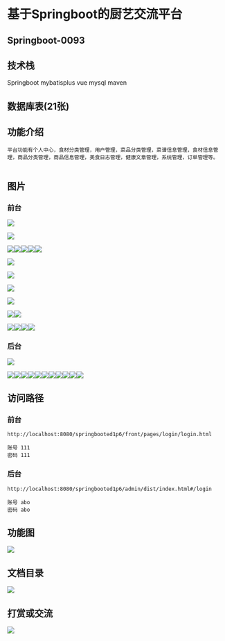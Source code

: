 # 基于Springboot的厨艺交流平台

## Springboot-0093



## 技术栈

Springboot mybatisplus vue mysql maven



## 数据库表(21张)



## 功能介绍

```properties
平台功能有个人中心，食材分类管理，用户管理，菜品分类管理，菜谱信息管理，食材信息管理，商品分类管理，商品信息管理，美食日志管理，健康文章管理，系统管理，订单管理等。


```



## 图片

### 前台

![](./images/1.jpg)

![](./images/2.jpg)

![](./images/3.jpg)![](./images/4.jpg)![](./images/5.jpg)![](./images/6.jpg)![](./images/7.jpg)

![](./images/8.jpg)

![](./images/9.jpg)

![](./images/10.jpg)

![](./images/11.jpg)

![](./images/12.jpg)![](./images/13.jpg)

![](./images/15.jpg)![](./images/16.jpg)![](./images/17.jpg)![](./images/18.jpg)

### 后台

![](./images/19.jpg)

![](./images/20.jpg)![](./images/21.jpg)![](./images/22.jpg)![](./images/23.jpg)![](./images/24.jpg)![](./images/25.jpg)![](./images/26.jpg)![](./images/27.jpg)![](./images/28.jpg)![](./images/29.jpg)![](./images/30.jpg)

## 访问路径

### 前台

```properties
http://localhost:8080/springbooted1p6/front/pages/login/login.html

账号 111
密码 111
```

### 后台

```properties
http://localhost:8080/springbooted1p6/admin/dist/index.html#/login

账号 abo
密码 abo
```





## 功能图

![](./images/gn.jpg)



## 文档目录

![](./images/wd.jpg)



## 打赏或交流

![](./images/vx.jpg)







